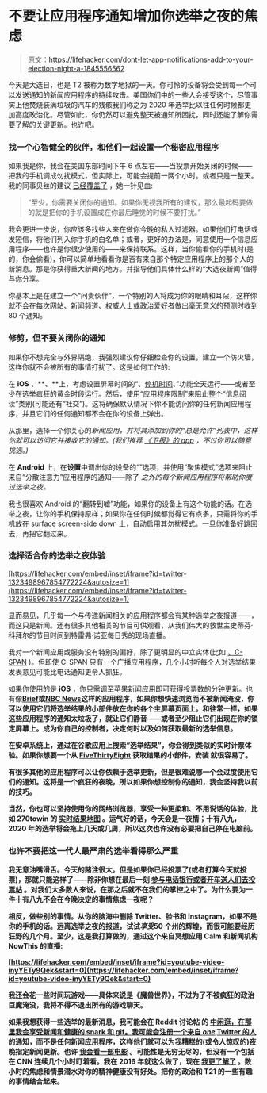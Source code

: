 # 不要让应用程序通知增加你选举之夜的焦虑

> 原文：<https://lifehacker.com/dont-let-app-notifications-add-to-your-election-night-a-1845556562>

今天是大选日，也是 T2 被称为数字地狱的一天。你可怜的设备将会受到每一个可以发送通知的新闻应用程序的持续攻击。美国你们中的一些人会接受这个，尽管事实上他焚烧装满垃圾的汽车的残骸我们称之为 2020 年选举比以往任何时候都更加高度政治化。尽管如此，你仍然可以避免整天被通知所困扰，同时还能了解你需要了解的关键更新。也许吧。



### 找一个心智健全的伙伴，和他们一起设置一个秘密应用程序

如果我是你，我会在美国东部时间下午 6 点左右——当投票开始关闭的时候——把我的手机调成勿扰模式，但实际上，可能会提前一两个小时。或者只是一整天。我的同事贝丝的建议 [已经覆盖了](https://vitals.lifehacker.com/formulate-your-election-night-plan-now-1845551704) ，她一针见血:

> “至少，你需要关闭你的通知。如果你无视我所有的建议，那么最起码要做的就是把你的手机设置成在你最后睡觉的时候不要打扰。”

我会更进一步说，你应该多找些人来在做你今晚的私人过滤器。如果他们打电话或发短信，将他们列入你手机的白名单；或者，更好的办法是，同意使用一个信息应用程序——也许是你很少使用的——来保持联系。这样，当你偷看你的手机时(是的，你会偷看)，你可以简单地看看你是否有来自那个特定应用程序上的那个人的新消息。那是你获得重大新闻的地方。并指导他们具体什么样的“大选夜新闻”值得与你分享。

你基本上是在建立一个“问责伙伴”，一个特别的人将成为你的眼睛和耳朵，这样你就不会在每次网站、新闻频道、权威人士或政治爱好者做出毫无意义的预测时收到 80 个通知。

### 修剪，但不要关闭你的通知

如果你不想完全与外界隔绝，我强烈建议你仔细检查你的设置，建立一个防火墙，这样你就不会被所有的事情打扰了。这是如何工作的:

在 **iOS** 、**、**上，考虑设置屏幕时间的“、[停机时间](https://offspring.lifehacker.com/heres-what-you-can-do-with-apples-new-ios-12-parental-c-1829214019)、”功能全天运行——或者至少在选举疯狂的黄金时段运行。然后，使用“应用程序限制”来阻止整个“信息阅读”类别(可能还有“社交”)。这将确保默认情况下你不能访问你的任何新闻应用程序，并且它们的任何通知都不会在你的设备上弹出。

从那里，选择一个你关心的*新闻应用，并将其添加到你的“总是允许”列表中，这样你就可以访问它并接收它的通知。(我们推荐 [《卫报》的 app](https://lifehacker.com/track-election-results-on-your-phone-without-breaking-y-1845532159) ，不过你可以随意挑选。)*

在 **Android** 上，在**设置**中调出你的设备的“”选项，并使用“聚焦模式”选项来阻止来自“分散注意力”应用程序的通知——除了 *之外的每个新闻应用程序将帮助你度过选举之夜。*

我也很喜欢 Android 的“翻转到嘘”功能，如果你的设备上有这个功能的话。在选举之夜，让你的手机保持原样；如果你在任何时候都觉得它有点多，只需将你的手机放在 surface screen-side down 上，自动启用其勿扰模式。一旦你准备好跳回去，再把它翻过来。

### 选择适合你的选举之夜体验

 [https://lifehacker.com/embed/inset/iframe?id=twitter-1323498967854772224&autosize=1](https://lifehacker.com/embed/inset/iframe?id=twitter-1323498967854772224&autosize=1) 

显而易见，几乎每一个与传递新闻相关的应用程序都会有某种选举之夜报道——，而这只是新闻。还有很多其他相关的节目可供观看，从我们伟大的救世主史蒂芬·科拜尔的节目时间到特雷弗·诺亚每日秀的现场直播。

我对一个新闻应用或服务没有特别的偏好，除了更明显的中立实体(比如 [、C-SPAN](https://www.c-span.org/special/?radioapp) )。但即使 C-SPAN 只有一个广播应用程序，几个小时听每个人对选举结果发表意见可能比电话通知更令人抓狂。

如果你使用的是 **iOS** ，你只需调至苹果新闻应用即可获得投票数的分钟更新。也有像[**Brief**](https://apps.apple.com/app/apple-store/id1475186118?mt=8)**或[**NBC News**](https://apps.nbcnews.com/mobile/)这样的应用程序，如果你想快速浏览而不被新闻淹没，你可以使用它们将选举结果的小部件放在你的各个主屏幕页面上。和往常一样，如果这些应用程序的通知太垃圾了，就让它们静音——或者至少阻止它们出现在你的锁定屏幕上。成为你自己的控制者，决定何时以及如何获取最新的选举信息。**

**在安卓系统上，通过在谷歌应用上搜索“选举结果”，你会得到类似的实时计票体验。如果你想要一个从 [FiveThirtyEight](https://fivethirtyeight.com/) 获取结果的小部件，安装 就很容易了。**

**有很多其他的应用程序可以让你依赖于选举更新，但是很难说哪一个会过度使用它们的通知。这将是一个疯狂的夜晚，所以如果你想控制你的通知，我会坚持我以前的技巧。** 

**当然，你也可以坚持使用你的网络浏览器，享受一种更柔和、不用说话的体验，比如 270towin 的 [实时结果地图](https://www.270towin.com/2020-election-results-live/president/) 。运气好的话，今天会是一夜情；十有八九，2020 年的选举将会拖上几天或几周，所以这次也许没有必要把自己停在电脑前。**

### **也许不要把这一代人最严肃的选举看得那么严重**

**我无意油嘴滑舌。今天的赌注很大。但是如果你已经投票了(或者打算今天就投票)，那就只能这样了——除非你想在最后一刻 [参与电话银行或者开车送人们去投票站](https://lifehacker.com/how-to-help-with-the-election-today-if-youve-already-vo-1845555074) 。对我们大多数人来说，在那之后就不在我们的掌控之中了。为什么要为一件十有八九不会在今晚决定的事情焦虑一夜呢？**

**相反，做些别的事情。从你的脑海中删除 Twitter、脸书和 Instagram，如果不是你的手机的话。远离选举之夜的报道，试试*享受*50 个州的辉煌，而很可能要经历狂野的几个月。至少，这是我打算做的，通过这个来自冥想应用 Calm 和新闻机构 NowThis 的直播:**

 **[https://lifehacker.com/embed/inset/iframe?id=youtube-video-inyYETy9Qek&start=0](https://lifehacker.com/embed/inset/iframe?id=youtube-video-inyYETy9Qek&start=0)** 

**我还会花一些时间玩游戏——具体来说是《魔兽世界》，不过为了不被疯狂的政治巨魔淹没，我将不得不退出所有的游戏聊天。**

**如果我想获得一些选举的最新消息，我可能会在 Reddit 讨论帖 的 [中闲逛，在那里我会享受新闻和健康的 snark 和 gif。我可能会注册一个来自 *one*](https://reddit.com/r/politics) [Twitter 的人](https://twitter.com/JessicaHuseman) 的通知，而不是任何新闻应用程序，这样他们就可以为我糟糕的(或令人惊叹的)夜晚指定新闻更新。也许 [我会看一部电影](https://lifehacker.com/10-election-themed-movies-to-watch-instead-of-the-actua-1845553004) 。可能性是无穷无尽的，但没有一个包括在 CNN 连续几个小时盯着看。我在 2016 年就这么做了，现在 [我更了解了](https://vitals.lifehacker.com/formulate-your-election-night-plan-now-1845551704) 。数小时的焦虑和情景潜水对你的精神健康没有好处。把你的政治和 T21 的一些有趣的事情结合起来。**